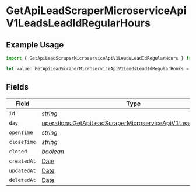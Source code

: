 # GetApiLeadScraperMicroserviceApiV1LeadsLeadIdRegularHours

## Example Usage

```typescript
import { GetApiLeadScraperMicroserviceApiV1LeadsLeadIdRegularHours } from "oppulence-backend-sdk/models/operations";

let value: GetApiLeadScraperMicroserviceApiV1LeadsLeadIdRegularHours = {};
```

## Fields

| Field                                                                                                                                      | Type                                                                                                                                       | Required                                                                                                                                   | Description                                                                                                                                |
| ------------------------------------------------------------------------------------------------------------------------------------------ | ------------------------------------------------------------------------------------------------------------------------------------------ | ------------------------------------------------------------------------------------------------------------------------------------------ | ------------------------------------------------------------------------------------------------------------------------------------------ |
| `id`                                                                                                                                       | *string*                                                                                                                                   | :heavy_minus_sign:                                                                                                                         | N/A                                                                                                                                        |
| `day`                                                                                                                                      | [operations.GetApiLeadScraperMicroserviceApiV1LeadsLeadIdDay](../../models/operations/getapileadscrapermicroserviceapiv1leadsleadidday.md) | :heavy_minus_sign:                                                                                                                         | N/A                                                                                                                                        |
| `openTime`                                                                                                                                 | *string*                                                                                                                                   | :heavy_minus_sign:                                                                                                                         | N/A                                                                                                                                        |
| `closeTime`                                                                                                                                | *string*                                                                                                                                   | :heavy_minus_sign:                                                                                                                         | N/A                                                                                                                                        |
| `closed`                                                                                                                                   | *boolean*                                                                                                                                  | :heavy_minus_sign:                                                                                                                         | N/A                                                                                                                                        |
| `createdAt`                                                                                                                                | [Date](https://developer.mozilla.org/en-US/docs/Web/JavaScript/Reference/Global_Objects/Date)                                              | :heavy_minus_sign:                                                                                                                         | N/A                                                                                                                                        |
| `updatedAt`                                                                                                                                | [Date](https://developer.mozilla.org/en-US/docs/Web/JavaScript/Reference/Global_Objects/Date)                                              | :heavy_minus_sign:                                                                                                                         | N/A                                                                                                                                        |
| `deletedAt`                                                                                                                                | [Date](https://developer.mozilla.org/en-US/docs/Web/JavaScript/Reference/Global_Objects/Date)                                              | :heavy_minus_sign:                                                                                                                         | N/A                                                                                                                                        |